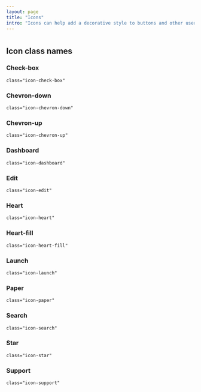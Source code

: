 ```yaml
---
layout: page
title: "Icons"
intro: "Icons can help add a decorative style to buttons and other user interface elements."
---
```



# <span class="icon-check-box ds-icon"></span> <span class="icon-chevron-down ds-icon"></span> <span class="icon-chevron-up ds-icon"></span> <span class="icon-dashboard ds-icon"></span> <span class="icon-edit ds-icon"></span> <span class="icon-heart ds-icon"></span> <span class="icon-heart-fill ds-icon"></span> <span class="icon-launch ds-icon"></span> <span class="icon-paper ds-icon"></span> <span class="icon-search ds-icon"></span> <span class="icon-star ds-icon"></span> <span class="icon-support ds-icon"></span> 

## Icon class names
### <span class="icon-check-box"></span> Check-box
```class="icon-check-box"```

### <span class="icon-chevron-down"></span> Chevron-down
```class="icon-chevron-down"```

### <span class="icon-chevron-up"></span> Chevron-up
```class="icon-chevron-up"```

### <span class="icon-dashboard"></span> Dashboard
```class="icon-dashboard"```

### <span class="icon-edit"></span> Edit
```class="icon-edit"```

### <span class="icon-heart"></span> Heart
```class="icon-heart"```

### <span class="icon-heart-fill"></span> Heart-fill
```class="icon-heart-fill"```

### <span class="icon-launch"></span> Launch
```class="icon-launch"```

### <span class="icon-paper"></span> Paper
```class="icon-paper"```

### <span class="icon-search"></span> Search
```class="icon-search"```

### <span class="icon-star"></span> Star
```class="icon-star"```

### <span class="icon-support"></span> Support
```class="icon-support"```